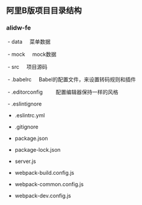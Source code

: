 ## 阿里B版项目目录结构

### alidw-fe
  - data                  菜单数据

  - mock                  mock数据

  - src                   项目源码

  - .babelrc              Babel的配置文件，来设置转码规则和插件

  - .editorconfig         配置编辑器保持一样的风格

  - .eslintignore
  
  - .eslintrc.yml
  
  - .gitignore
  
  - package.json
  
  - package-lock.json
  
  - server.js
  
  - webpack-build.config.js
  
  - webpack-common.config.js
  
  - webpack-dev.config.js
  
